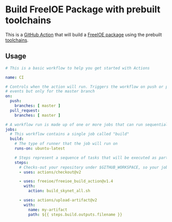 # Build FreeIOE Package with prebuilt toolchains

This is a [GitHub Action](https://github.com/features/actions) that will
build a [FreeIOE package](https://github.com/freeioe/freeioe) using the prebuilt [toolchains](https://github.com/freeioe/freeioe_dockers/).

## Usage

```yaml
# This is a basic workflow to help you get started with Actions

name: CI

# Controls when the action will run. Triggers the workflow on push or pull request
# events but only for the master branch
on:
  push:
    branches: [ master ]
  pull_request:
    branches: [ master ]

# A workflow run is made up of one or more jobs that can run sequentially or in parallel
jobs:
  # This workflow contains a single job called "build"
  build:
    # The type of runner that the job will run on
    runs-on: ubuntu-latest

    # Steps represent a sequence of tasks that will be executed as part of the job
    steps:
      # Checks-out your repository under $GITHUB_WORKSPACE, so your job can access it
      - uses: actions/checkout@v2

      - uses: freeioe/freeioe_build_action@v1.4
        with:
          action: build_skynet_all.sh

      - uses: actions/upload-artifact@v2
        with:
          name: my-artifact
          path: ${{ steps.build.outputs.filename }}

```
